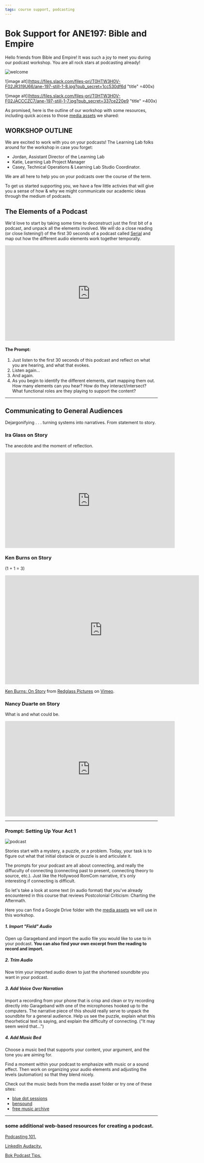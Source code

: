 ```yaml
---
tags: course support, podcasting
---
```


# Bok Support for ANE197: Bible and Empire
Hello friends from Bible and Empire! It was such a joy to meet you during our podcast workshop. You are all rock stars at podcasting already! 

![welcome](https://files.slack.com/files-pri/T0HTW3H0V-F02KENQ2J8Y/green_photo-centric_government_progress_report_sustainable_development_goals_presentation.png?pub_secret=90491d25ff)




![image alt](https://files.slack.com/files-pri/T0HTW3H0V-F02JR319U66/ane-197-still-1-8.jpg?pub_secret=1cc530df6d "title" =400x)

![image alt](https://files.slack.com/files-pri/T0HTW3H0V-F02JACCCZC7/ane-197-still-1-7.jpg?pub_secret=337ce220e9 "title" =400x)

As promised, here is the outline of our workshop with some resources, including quick access to those [media assets](https://drive.google.com/drive/folders/1RbQ47y4tiL7uFjKDpfM7UEVGLX7zFZT3?usp=sharing) we shared:


## WORKSHOP OUTLINE
We are excited to work with you on your podcasts! The Learning Lab folks around for the workshop in case you forget: 

* Jordan, Assistant Director of the Learning Lab
* Katie,  Learning Lab Project Manager
* Casey, Technical Operations & Learning Lab Studio Coordinator.

We are all here to help you on your podcasts over the course of the term. 

To get us started supporting you, we have a few little  activies that will give you a sense of how & why we might communicate our academic ideas through the medium of podcasts. 

## The Elements of a Podcast
We'd love to start by taking some time to deconstruct just the first bit of a podcast, and unpack all the elements involved. We will do a close reading (or close listening!) of the first 30 seconds of a podcast called [Serial](https://serialpodcast.org/) and map out how the different audio elements work together temporally.

<iframe width="560" height="315" src="https://www.youtube.com/embed/nMSxiHuDa00?start=28" title="YouTube video player" frameborder="0" allow="accelerometer; autoplay; clipboard-write; encrypted-media; gyroscope; picture-in-picture" allowfullscreen></iframe>

#### The Prompt:
1. Just listen to the first 30 seconds of this podcast and reflect on what you are hearing, and what that evokes.
2. Listen again...
3. And again.
4. As you begin to identify the different elements, start mapping them out. How many elements can you hear? How do they interact/intersect? What functional roles are they playing to support the content?

---

## Communicating to General Audiences
Dejargonifying . . . turning systems into narratives. From statement to story. 



### Ira Glass on Story

The anecdote and the moment of reflection.

<iframe width="560" height="315" src="https://www.youtube.com/embed/f6ezU57J8YI" title="YouTube video player" frameborder="0" allow="accelerometer; autoplay; clipboard-write; encrypted-media; gyroscope; picture-in-picture" allowfullscreen></iframe>

### Ken Burns on Story

(1 + 1 = 3)

<iframe src="https://player.vimeo.com/video/40972394?h=e6addfbf29&color=ffffff&title=0&byline=0&portrait=0" width="640" height="360" frameborder="0" allow="autoplay; fullscreen; picture-in-picture" allowfullscreen></iframe>
<p><a href="https://vimeo.com/40972394">Ken Burns: On Story</a> from <a href="https://vimeo.com/redglasspics">Redglass Pictures</a> on <a href="https://vimeo.com">Vimeo</a>.</p>



### Nancy Duarte on Story

What is and what could be.

<iframe width="560" height="315" src="https://www.youtube.com/embed/1nYFpuc2Umk" title="YouTube video player" frameborder="0" allow="accelerometer; autoplay; clipboard-write; encrypted-media; gyroscope; picture-in-picture" allowfullscreen></iframe>

---





### Prompt: Setting Up Your Act 1
![podcast](https://files.slack.com/files-pri/T0HTW3H0V-F02JN3CR0KX/ane197intro_gband.png?pub_secret=64f21d5afe)

Stories start with a mystery, a puzzle, or a problem. Today, your task is to figure out what that initial obstacle or puzzle is and articulate it. 

The prompts for your podcast are all about connecting, and really the diffuculty of connecting (connecting past to present, connecting theory to source, etc.). Just like the Hollywood RomCom narrative, it's only interesting if connecting is difficult.

So let's take a look at some text (in audio format) that you've already encountered in this course that reviews Postcolonial Criticism: Charting the Aftermath. 

Here you can find a Google Drive folder with the [media assets](https://drive.google.com/drive/folders/1RbQ47y4tiL7uFjKDpfM7UEVGLX7zFZT3?usp=sharing) we will use in this workshop.

##### 1. Import "Field" Audio
Open up Garageband and import the audio file you would like to use to in your podcast. **You can also find your own excerpt from the reading to record and import.**

##### 2. Trim Audio

Now trim your imported audio down to just the shortened soundbite you want in your podcast.

##### 3. Add Voice Over Narration
Import a recording from your phone that is crisp and clean or try recording directly into Garageband with one of the microphones hooked up to the computers. The narrative piece of this should really serve to unpack the soundbite for a general audience. Help us see the puzzle, explain what this theorhetical text is saying, and explain the difficulty of connecting. ("It may seem weird that...")



##### 4. Add Music Bed
Choose a music bed that supports your content, your argument, and the tone you are aiming for. 

Find a moment within your podcast to emphasize with music or a sound effect. Then work on organizing your audio elements and adjusting the levels (automation) so that they blend nicely.

Check out the music beds from the media asset folder or try one of these sites:
* [blue dot sessions](https://www.sessions.blue/)
* [bensound](https://www.bensound.com/)
* [free music archive](https://freemusicarchive.org/)

---



### some additional web-based resources for creating a podcast.

[Podcasting 101.](https://sites.google.com/g.harvard.edu/ll-podcasting)

[LinkedIn Audacity.](https://www.linkedin.com/learning/learning-audacity-2/jump-into-the-world-of-audio-editing?u=2194065)

[Bok Podcast Tips.](https://bokcenter.harvard.edu/podcasts)







